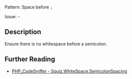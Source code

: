 Pattern: Space before `;`

Issue: -

## Description

Ensure there is no whitespace before a semicolon.

## Further Reading

* [PHP_CodeSniffer - Squiz.WhiteSpace.SemicolonSpacing](https://github.com/PHPCSStandards/PHP_CodeSniffer/blob/master/src/Standards/Squiz/Sniffs/WhiteSpace/SemicolonSpacingSniff.php)